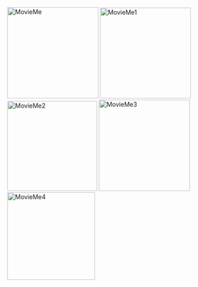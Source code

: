 <img width="209" alt="MovieMe" src="https://user-images.githubusercontent.com/94754700/187151466-4f1eef4d-2ecd-4255-bf49-784056590a3c.png">
<img width="208" alt="MovieMe1" src="https://user-images.githubusercontent.com/94754700/187151475-00cd7af0-ce39-4c60-8173-5c0a3d684627.png">
<img width="206" alt="MovieMe2" src="https://user-images.githubusercontent.com/94754700/187151483-9b8cbd6a-e326-4d9b-8c7d-2803fe0bf03d.png">
<img width="209" alt="MovieMe3" src="https://user-images.githubusercontent.com/94754700/187151487-daa1425e-318f-4a7b-8c9e-2d4686362b4e.png">
<img width="201" alt="MovieMe4" src="https://user-images.githubusercontent.com/94754700/187151494-44fbf289-4a23-4092-9444-7e8152ad2cb1.png">
